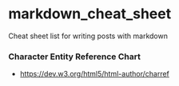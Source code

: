# markdown_cheat_sheet
Cheat sheet list for writing posts with markdown

### Character Entity Reference Chart
- https://dev.w3.org/html5/html-author/charref
